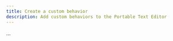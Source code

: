 ```yaml
---
title: Create a custom behavior
description: Add custom behaviors to the Portable Text Editor
---
```


...